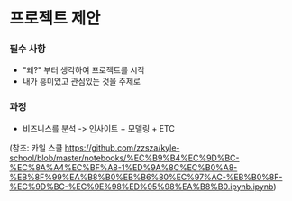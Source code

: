 # 프로젝트 제안


### 필수 사항

- "왜?" 부터 생각하여 프로젝트를 시작
- 내가 흥미있고 관심있는 것을 주제로

### 과정
- 비즈니스를 분석 -> 인사이트 + 모델링 + ETC



(참조: 카일 스쿨
https://github.com/zzsza/kyle-school/blob/master/notebooks/%EC%B9%B4%EC%9D%BC-%EC%8A%A4%EC%BF%A8-1%ED%9A%8C%EC%B0%A8-%EB%8F%99%EA%B8%B0%EB%B6%80%EC%97%AC-%EB%B0%8F-%EC%9D%BC-%EC%9E%98%ED%95%98%EA%B8%B0.ipynb.ipynb)
